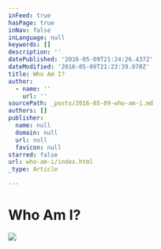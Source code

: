 ```yaml
---
inFeed: true
hasPage: true
inNav: false
inLanguage: null
keywords: []
description: ''
datePublished: '2016-05-09T21:24:26.437Z'
dateModified: '2016-05-09T21:23:39.070Z'
title: Who Am I?
author:
  - name: ''
    url: ''
sourcePath: _posts/2016-05-09-who-am-i.md
authors: []
publisher:
  name: null
  domain: null
  url: null
  favicon: null
starred: false
url: who-am-i/index.html
_type: Article

---
```

# Who Am I?
![](https://the-grid-user-content.s3-us-west-2.amazonaws.com/25923e9f-bb78-4e67-99fc-ddf7bb856f19.jpg)